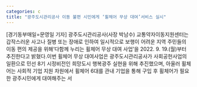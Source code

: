 ```yaml
---
categories: c
title: "광주도시관리공사 이동 불편 시민에게 ‘휠체어 무상 대여’서비스 실시"
---
```

[경기동부매일=문영일 기자] 광주도시관리공사(사장 박남수) 교통약자이동지원센터는 갑작스러운 사고나 질병 또는 장애로 인하여 일시적으로 보행이 어려운 지역 주민들의 이동 편의 제공을 위해‘다함께 누리는 휠체어 무상 대여 사업’을 2022. 9. 19.(월)부터 추진한다고 밝혔다.이번 휠체어 무상 대여사업은 광주도시관리공사가 사회공헌사업의 일환으로 민선 8기 시정비전인 희망도시 행복광주 실현을 위해 추진했으며, 아울러 휠체어는 사회적 기업 지원 차원에서 휠체어 6대를 관내 기업을 통해 구입 후 휠체어가 필요한 광주시민에게 대여해주는 서